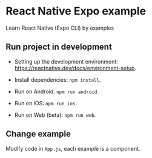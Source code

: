 # React Native Expo example
Learn React Native (Expo CLI) by examples

## Run project in development

- Setting up the development environment: https://reactnative.dev/docs/environment-setup.

- Install dependencies: `npm install`.

- Run on Android: `npm run android`.

- Run on iOS: `npm run ios`.

- Run on Web (beta): `npm run web`.

## Change example

Modify code in `App.js`, each example is a component.

